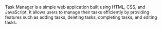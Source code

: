 Task Manager is a simple web application built using HTML, CSS, and JavaScript. It allows users to manage their tasks efficiently by providing features such as adding tasks, deleting tasks, completing tasks, and editing tasks.
